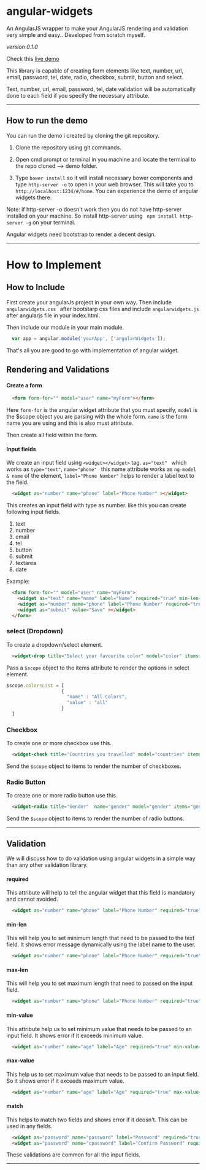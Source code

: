 # angular-widgets

An AngularJS wrapper to make your AngularJS rendering and validation very simple and easy.. Developed from scratch myself.

_version 0.1.0_

Check this [live demo](http://angularwidgets.herokuapp.com/#/home)


This library is capable of creating form elements like text, number, url, email, password, tel, date, radio, checkbox, submit, button and select.

Text, number, url, email, password, tel, date validation will be automatically done to each field if you specify the necessary attribute.

___

## How to run the demo

You can run the demo i created by cloning the git repository.

1. Clone the repository using git commands.

2. Open cmd prompt or terminal in you machine and locate the terminal to the repo cloned --> demo folder.

3. Type ``` bower install ``` so it will install necessary bower components and type ``` http-server -o ``` to open in your web browser. This will take you to ``` http://localhost:1234/#/home ```. You can experience the demo of angular widgets there.

Note: if http-server -o doesn't work then you do not have http-server  installed on your machine. So install http-server using ``` npm install http-server -g``` on your terminal.

Angular widgets need bootstrap to render a decent design.

___

# How to Implement

## How to Include

First create your angularJs project in your own way. Then include ```angularwidgets.css ``` after bootstarp css files and include ``` angularwidgets.js ``` after angularjs file in your index.html.

Then include our module in your main module.

```javascript
  var app = angular.module('yourApp', ['angularWidgets']);
```

That's all you are good to go with implementation of angular widget.


## Rendering and Validations

#### Create a form

```html
  <form form-for="" model="user" name="myForm"></form>
 ```

Here ``` form-for ``` is the angular widget attribute that you must specify, ``` model ``` is the $scope object you are parsing with the whole form. ``` name ``` is the form name you are using and this is also must attribute.

Then create all field within the form.

#### Input fields

We create an input field using ```<widget></widget>``` tag. ```as="text" ``` which works as `type="text"`, ```name="phone" ``` this name attribute works as ``` ng-model & name ``` of the element, ``` label="Phone Number" ``` helps to render a label text to the field.

```html
  <widget as="number" name="phone" label="Phone Number" ></widget>
```

This creates an input field with type as number. like this you can create following input fields.

1. text
2. number
3. email
4. tel
5. button
6. submit
7. textarea
8. date

Example:

```html
  <form form-for="" model="user" name="myForm">
    <widget as="text" name="name" label="Name" required="true" min-len="03"></widget>
    <widget as="number" name="phone" label="Phone Number" required="true" max-len="10" ></widget>
    <widget as="submit" value="Save" ></widget>
  </form>
```

### select (Dropdown)

To create a dropdown/select element.

```html
  <widget-drop title="Select your favourite color" model="color" items="colorsList"></widget-drop>
```

Pass a `$scope` object to the items attribute to render the options in select element.

```javascript
$scope.colorsList = [
                    {
                      "name" : "All Colors",
                      "value" : "all"
                    }
  ]
```

### Checkbox

To create one or more checkbox use this.

```html
  <widget-check title="Countries you travelled" model="countries" items="countryList"></widget-check>
```

Send the `$scope` object to items to render the number of checkboxes.

### Radio Button

To create one or more radio button use this.

```html
  <widget-radio title="Gender"  name="gender" model="gender" items="genderList"></widget-radio>
```

Send the `$scope` object to items to render the number of radio buttons.


___

## Validation
We will discuss how to do validation using angular widgets in a simple way than any other validation library.

#### required

This attribute will help to tell the angular widget that this field is mandatory and cannot avoided.

```html
  <widget as="number" name="phone" label="Phone Number" required="true"></widget>
```

#### min-len

This will help you to set minimum length that need to be passed to the text field. It shows error message dynamically using the label name to the user.

```html
  <widget as="number" name="phone" label="Phone Number" required="true" min-len="4"></widget>
```

#### max-len

This will help you to set maximum length that need to passed on the input field.

```html
  <widget as="number" name="phone" label="Phone Number" required="true" max-len="10"></widget>
```

#### min-value

This attribute help us to set minimum value that needs to be passed to an input field. It shows error if it exceeds minimum value.

```html
  <widget as="number" name="age" label="Age" required="true" min-value="4" ></widget>
```

#### max-value

This help us to set maximum value that needs to be passed to an input field. So it shows error if it exceeds maximum value.

```html
  <widget as="number" name="age" label="Age" required="true" max-value="80" ></widget>
```


#### match

This helps to match two fields and shows error if it deosn't. This can be used in any fields.

```html
  <widget as="password" name="password" label="Password" required="true" ></widget>
  <widget as="password" name="cpassword" label="Confirm Password" required="true" match="password"></widget>
```

These validations are common for all the input fields.

___
